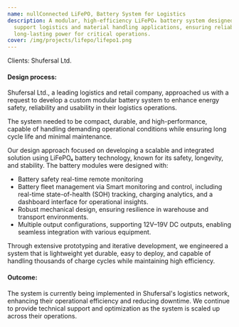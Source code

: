 ```yaml
---
name: nullConnected LiFePO, Battery System for Logistics
description: A modular, high-efficiency LiFePO₄ battery system designed to
  support logistics and material handling applications, ensuring reliable and
  long-lasting power for critical operations.
cover: /img/projects/lifepo/lifepo1.png
---
```


Clients: Shufersal Ltd.

#### **Design process:**

Shufersal Ltd., a leading logistics and retail company, approached us with a request to develop a custom modular battery system to enhance energy safety, reliability and usability in their logistics operations.

The system needed to be compact, durable, and high-performance, capable of handling demanding operational conditions while ensuring long cycle life and minimal maintenance.

Our design approach focused on developing a scalable and integrated solution using LiFePO₄ battery technology, known for its safety, longevity, and stability. The battery modules were designed with:

- Battery safety real-time remote monitoring
- Battery fleet management via Smart monitoring and control, including real-time state-of-health (SOH) tracking, charging analytics, and a dashboard interface for operational insights.
- Robust mechanical design, ensuring resilience in warehouse and transport environments.
- Multiple output configurations, supporting 12V–19V DC outputs, enabling seamless integration with various equipment.

Through extensive prototyping and iterative development, we engineered a system that is lightweight yet durable, easy to deploy, and capable of handling thousands of charge cycles while maintaining high efficiency.

#### Outcome:

The system is currently being implemented in Shufersal's logistics network, enhancing their operational efficiency and reducing downtime. We continue to provide technical support and optimization as the system is scaled up across their operations.
